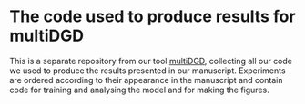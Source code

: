 # The code used to produce results for multiDGD

This is a separate repository from our tool [multiDGD](https://github.com/Center-for-Health-Data-Science/multiDGD), collecting all our code we used to produce the results presented in our manuscript. Experiments are ordered according to their appearance in the manuscript and contain code for training and analysing the model and for making the figures.
